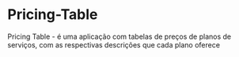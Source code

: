 # Pricing-Table
Pricing Table - é uma aplicação com tabelas de preços de planos de serviços, com as respectivas descrições que cada plano oferece 
